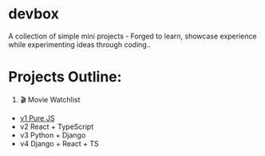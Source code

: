 # devbox
A collection of simple mini projects - Forged to learn, showcase experience while experimenting ideas through coding..

# Projects Outline:
1. 🎬 Movie Watchlist 
  - [v1	Pure JS](https://github.com/theTropicalBoi/devbox/tree/main/Movie_Watchlist_(Vanilla_JS))
  - v2  React + TypeScript
  - v3	Python + Django
  - v4	Django + React + TS
